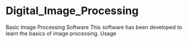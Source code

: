 # Digital_Image_Processing
Basic Image Processing Software
This software has been developed to learn the basics of image processing.
Usage
